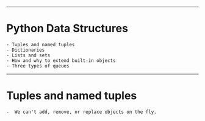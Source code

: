 ------------------------
# Python Data Structures
    - Tuples and named tuples
    - Dictionaries
    - Lists and sets
    - How and why to extend built-in objects
    - Three types of queues
  
  
------------------------
  
# Tuples and named tuples
    -  We can't add, remove, or replace objects on the fly.